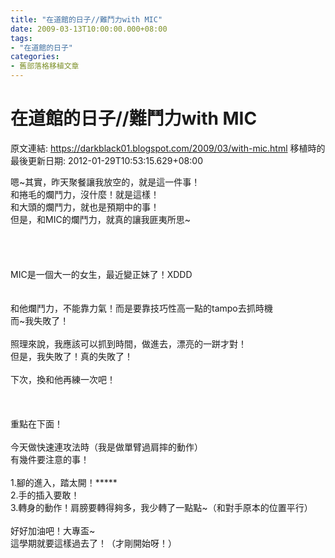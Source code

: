 ```yaml
---
title: "在道館的日子//難鬥力with MIC"
date: 2009-03-13T10:00:00.000+08:00
tags: 
- "在道館的日子"
categories:
- 舊部落格移植文章
---
```


# 在道館的日子//難鬥力with MIC

原文連結: https://darkblack01.blogspot.com/2009/03/with-mic.html
移植時的最後更新日期: 2012-01-29T10:53:15.629+08:00

嗯~其實，昨天聚餐讓我放空的，就是這一件事！<br />和捲毛的爛鬥力，沒什麼！就是這樣！<br />和大頭的爛鬥力，就也是預期中的事！<br />但是，和MIC的爛鬥力，就真的讓我匪夷所思~<br /><br /><a name='more'></a><br /><br /><br />MIC是一個大一的女生，最近變正妹了！XDDD<br /><br /><br />和他爛鬥力，不能靠力氣！而是要靠技巧性高一點的tampo去抓時機<br />而~我失敗了！<br /><br />照理來說，我應該可以抓到時間，做進去，漂亮的一跰才對！<br />但是，我失敗了！真的失敗了！<br /><br />下次，換和他再練一次吧！<br /><br /><br /><br />重點在下面！<br /><br />今天做快速連攻法時（我是做單臂過肩摔的動作）<br />有幾件要注意的事！<br /><br />1.腳的進入，踏太開！*****<br />2.手的插入要敢！<br />3.轉身的動作！肩膀要轉得夠多，我少轉了一點點~（和對手原本的位置平行）<br /><br />好好加油吧！大專盃~<br />這學期就要這樣過去了！（才剛開始呀！）
